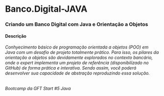 # Banco.Digital-JAVA

### Criando um Banco Digital com Java e Orientação a Objetos

#### Descrição

###### Conhyecimento básico de programação orientada a objetos (POO) em Java com um desafio de projeto totalmente prático. Para isso, os pilares da orientação a objetos são devidamente explorados no contexto bancário, onde o expert implementa um projeto de referência (disponibilizado no GitHub) de forma prática e interativa. Sendo assim, você poderá desenvolver sua capacidade de abstração reproduzindo essa solução.

###### Bootcamp da GFT Start #5 Java
